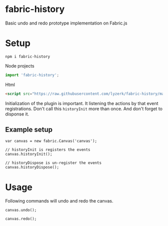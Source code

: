 # fabric-history
Basic undo and redo prototype implementation on Fabric.js

# Setup

```
npm i fabric-history
```

Node projects
```javascript
import 'fabric-history';
```

Html
```html
<script src="https://raw.githubusercontent.com/lyzerk/fabric-history/master/index.js"></script>
```

Initialization of the plugin is important. It listening the actions by that event registrations.
Don't call this `historyInit` more than once. And don't forget to disponse it.

## Example setup
```
var canvas = new fabric.Canvas('canvas');

// historyInit is registers the events
canvas.historyInit();

// historyDispose is un-register the events
canvas.historyDispose();

```

# Usage

Following commands will undo and redo the canvas.
```
canvas.undo();

canvas.redo();
```